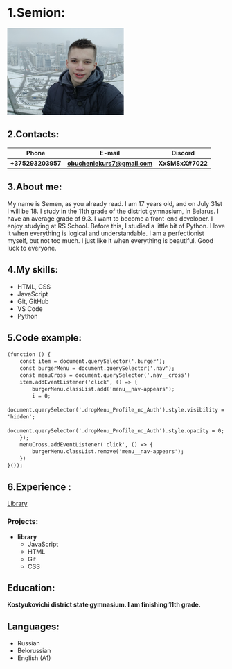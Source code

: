 # 1.Semion:
<img src="IMG_20230105_162750.jpg" height="200">

## 2.Contacts:
|      Phone      |          E-mail            |     Discord    |
|-----------------|----------------------------|----------------|
|**+375293203957**|**obucheniekurs7@gmail.com**|**XxSMSxX#7022**|

## 3.About me:
My name is Semen, as you already read. I am 17 years old, and on July 31st I will be 18.
I study in the 11th grade of the district gymnasium, in Belarus. I have an average grade of 9.3.
I want to become a front-end developer. I enjoy studying at RS School. Before this, I studied a little bit of Python.
I love it when everything is logical and understandable. I am a perfectionist myself, but not too much.
I just like it when everything is beautiful. Good luck to everyone.

## 4.My skills:
  * HTML, CSS
  * JavaScript
  * Git, GitHub
  * VS Code
  * Python

## 5.Code example:
```
(function () {
    const item = document.querySelector('.burger');
    const burgerMenu = document.querySelector('.nav');
    const menuCross = document.querySelector('.nav__cross')
    item.addEventListener('click', () => {
        burgerMenu.classList.add('menu__nav-appears');
        i = 0;
        document.querySelector('.dropMenu_Profile_no_Auth').style.visibility = 'hidden';
        document.querySelector('.dropMenu_Profile_no_Auth').style.opacity = 0;
    });
    menuCross.addEventListener('click', () => {
        burgerMenu.classList.remove('menu__nav-appears');
    })
}());
```

## 6.Experience :
[Library](https://rolling-scopes-school.github.io/semion-hacker-JSFEPRESCHOOL2023Q2/library/ "library")

### Projects:
- **library**
  - JavaScript
  - HTML
  - Git
  - CSS

## Education:
**Kostyukovichi district state gymnasium. I am finishing 11th grade.**
## Languages:
- Russian
- Belorussian
- English (A1)
